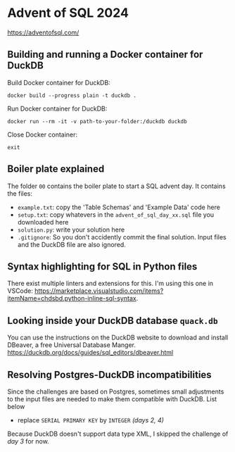 # Advent of SQL 2024

https://adventofsql.com/

## Building and running a Docker container for DuckDB
Build Docker container for DuckDB:

```
docker build --progress plain -t duckdb .
```

Run Docker container for DuckDB:

```
docker run --rm -it -v path-to-your-folder:/duckdb duckdb
```

Close Docker container:
```
exit
```

## Boiler plate explained

The folder `00` contains the boiler plate to start a SQL advent day.
It contains the files:
- `example.txt`: copy the 'Table Schemas' and 'Example Data' code here
- `setup.txt`: copy whatevers in the `advent_of_sql_day_xx.sql` file you downloaded here
- `solution.py`: write your solution here
- `.gitignore`: So you don't accidently commit the final solution. Input files and the DuckDB file are also ignored.

## Syntax highlighting for SQL in Python files

There exist multiple linters and extensions for this. I'm using this one in VSCode: https://marketplace.visualstudio.com/items?itemName=chdsbd.python-inline-sql-syntax.

## Looking inside your DuckDB database `quack.db`

You can use the instructions on the DuckDB website to download and install DBeaver, a free Universal Database Manger.\
https://duckdb.org/docs/guides/sql_editors/dbeaver.html

## Resolving Postgres-DuckDB incompatibilities

Since the challenges are based on Postgres, sometimes small adjustments to the input files are needed to make them compatible with DuckDB. List below
- replace `SERIAL PRIMARY KEY` by `INTEGER` *(days 2, 4)*

Because DuckDB doesn't support data type XML, I skipped the challenge of *day 3* for now.
